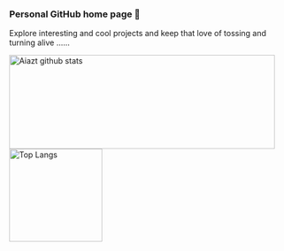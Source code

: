 ### Personal GitHub home page 🚀

Explore interesting and cool projects and keep that love of tossing and turning alive ......

<!--
**Aiazt/Aiazt** is a ✨ _special_ ✨ repository because its `README.md` (this file) appears on your GitHub profile.

Here are some ideas to get you started:

- 🔭 I’m currently working on ...
- 🌱 I’m currently learning ...
- 👯 I’m looking to collaborate on ...
- 🤔 I’m looking for help with ...
- 💬 Ask me about ...
- 📫 How to reach me: ...
- 😄 Pronouns: ...
- ⚡ Fun fact: ...
-->

<a href="https://github.com/anuraghazra/github-readme-stats">
  <img align="center" src="https://github-readme-stats.vercel.app/api?username=Aiazt&hide=prs&count_private=true&show_icons=true&theme=material-palenight" alt="Aiazt github stats" width="480" height="170" />
</a>
<a href="https://github.com/anuraghazra/github-readme-stats">
  <img align="center" src="https://github-readme-stats.vercel.app/api/top-langs/?username=Aiazt&layout=compact&theme=material-palenight" alt="Top Langs" height="168" />
</a>

<!--
⚡ Dynamically generated stats for your github readmes:https://github.com/anuraghazra/github-readme-stats
-->
